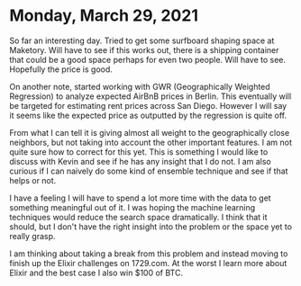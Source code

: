 # Monday, March 29, 2021

So far an interesting day. Tried to get some surfboard shaping space at 
Maketory. Will have to see if this works out, there is a shipping container
that could be a good space perhaps for even two people. Will have to see. 
Hopefully the price is good.

On another note, started working with GWR (Geographically Weighted Regression)
to analyze expected AirBnB prices in Berlin. This eventually will be targeted
for estimating rent prices across San Diego. However I will say it seems like
the expected price as outputted by the regression is quite off. 

From what I can tell it is giving almost all weight to the geographically
close neighbors, but not taking into account the other important features.
I am not quite sure how to correct for this yet. This is something I would
like to discuss with Kevin and see if he has any insight that I do not. I 
am also curious if I can naively do some kind of ensemble technique and see
if that helps or not. 

I have a feeling I will have to spend a lot more time with the data to get
something meaningful out of it. I was hoping the machine learning techniques
would reduce the search space dramatically. I think that it should, but I 
don't have the right insight into the problem or the space yet to really
grasp.

I am thinking about taking a break from this problem and instead moving
to finish up the Elixir challenges on 1729.com. At the worst I learn 
more about Elixir and the best case I also win $100 of BTC.